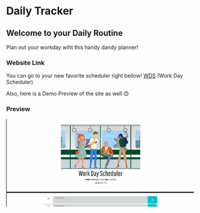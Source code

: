 # Daily Tracker


## Welcome to your Daily Routine
Plan out your workday wiht this handy dandy planner!


### Website Link
You can go to your new favorite scheduler right bellow!
[WDS](https://luistorano.github.io/work-scheduler/) (Work Day Scheduler)


Also, here is a Demo Preview of the site as well 😊

### Preview
![](https://github.com/luistorano/work-scheduler/blob/main/assets/readme-img/commute-gif.gif)


